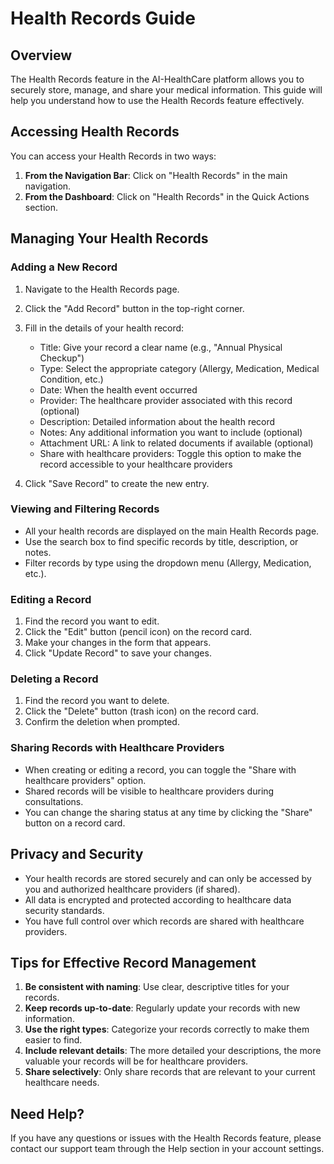 # Health Records Guide

## Overview

The Health Records feature in the AI-HealthCare platform allows you to securely store, manage, and share your medical information. This guide will help you understand how to use the Health Records feature effectively.

## Accessing Health Records

You can access your Health Records in two ways:

1. **From the Navigation Bar**: Click on "Health Records" in the main navigation.
2. **From the Dashboard**: Click on "Health Records" in the Quick Actions section.

## Managing Your Health Records

### Adding a New Record

1. Navigate to the Health Records page.
2. Click the "Add Record" button in the top-right corner.
3. Fill in the details of your health record:
   - Title: Give your record a clear name (e.g., "Annual Physical Checkup")
   - Type: Select the appropriate category (Allergy, Medication, Medical Condition, etc.)
   - Date: When the health event occurred
   - Provider: The healthcare provider associated with this record (optional)
   - Description: Detailed information about the health record
   - Notes: Any additional information you want to include (optional)
   - Attachment URL: A link to related documents if available (optional)
   - Share with healthcare providers: Toggle this option to make the record accessible to your healthcare providers

4. Click "Save Record" to create the new entry.

### Viewing and Filtering Records

- All your health records are displayed on the main Health Records page.
- Use the search box to find specific records by title, description, or notes.
- Filter records by type using the dropdown menu (Allergy, Medication, etc.).

### Editing a Record

1. Find the record you want to edit.
2. Click the "Edit" button (pencil icon) on the record card.
3. Make your changes in the form that appears.
4. Click "Update Record" to save your changes.

### Deleting a Record

1. Find the record you want to delete.
2. Click the "Delete" button (trash icon) on the record card.
3. Confirm the deletion when prompted.

### Sharing Records with Healthcare Providers

- When creating or editing a record, you can toggle the "Share with healthcare providers" option.
- Shared records will be visible to healthcare providers during consultations.
- You can change the sharing status at any time by clicking the "Share" button on a record card.

## Privacy and Security

- Your health records are stored securely and can only be accessed by you and authorized healthcare providers (if shared).
- All data is encrypted and protected according to healthcare data security standards.
- You have full control over which records are shared with healthcare providers.

## Tips for Effective Record Management

1. **Be consistent with naming**: Use clear, descriptive titles for your records.
2. **Keep records up-to-date**: Regularly update your records with new information.
3. **Use the right types**: Categorize your records correctly to make them easier to find.
4. **Include relevant details**: The more detailed your descriptions, the more valuable your records will be for healthcare providers.
5. **Share selectively**: Only share records that are relevant to your current healthcare needs.

## Need Help?

If you have any questions or issues with the Health Records feature, please contact our support team through the Help section in your account settings.
